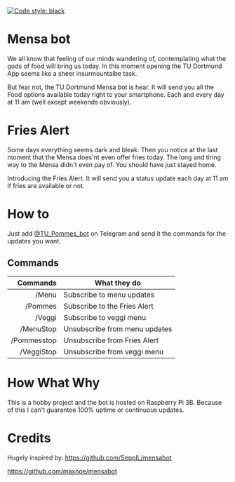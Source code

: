 [![Code style: black](https://img.shields.io/badge/code%20style-black-000000.svg)](https://github.com/psf/black)

# Mensa bot
We all know that feeling of our minds wandering of, contemplating what the gods of food will bring us today. 
In this moment opening the TU Dortmund App seems like a sheer insurmountalbe task.

But fear not, the TU Dortmund Mensa bot is hear. It will send you all the Food options available today right to your smartphone. Each and every day at 11 am (well except weekends obviously).

# Fries Alert
Some days everything seems dark and bleak. Then you notice at the last moment that the Mensa does'nt even offer fries today.
The long and tiring way to the Mensa didn't even pay of. You should have just stayed home.

Introducing the Fries Alert. It will send you a status update each day at 11 am if fries are available or not.
# How to 
Just add  [@TU_Pommes_bot](t.me/TU_Pommes_bot) on Telegram and send it the commands for the updates you want.

## Commands
|Commands 	|What they do			|
|--------------:|-------------------------------|
|/Menu		|Subscribe to menu updates	|
|/Pommes	|Subscribe to the Fries Alert	|
|/Veggi		|Subscribe to veggi menu	|
|/MenuStop	|Unsubscribe from menu updates	|
|/Pommesstop	|Unsubscribe from Fries Alert	|
|/VeggiStop	|Unsubscribe from veggi menu	|


# How What Why
This is a hobby project and the bot is hosted on Raspberry Pi 3B. 
Because of this I can't guarantee 100% uptime or continuous updates.

# Credits
Hugely inspired by:
https://github.com/SepplL/mensabot

https://github.com/maxnoe/mensabot
